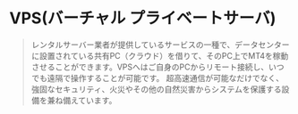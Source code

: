 # VPS(バーチャル プライベートサーバ)

>レンタルサーバー業者が提供しているサービスの一種で、データセンターに設置されている共有PC（クラウド）を借りて、そのPC上でMT4を稼動させることができます。VPSへはご自身のPCからリモート接続し、いつでも遠隔で操作することが可能です。
>超高速通信が可能なだけでなく、強固なセキュリティ、火災やその他の自然災害からシステムを保護する設備を兼ね備えています。